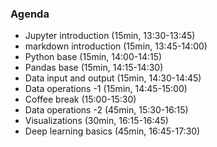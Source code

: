 ### Agenda

- Jupyter introduction (15min, 13:30-13:45)
- markdown introduction (15min, 13:45-14:00)
- Python base (15min, 14:00-14:15)
- Pandas base (15min, 14:15-14:30)
- Data input and output (15min, 14:30-14:45)
- Data operations -1 (15min, 14:45-15:00)
- Coffee break (15:00-15:30)
- Data operations -2 (45min, 15:30-16:15)
- Visualizations (30min, 16:15-16:45)
- Deep learning basics (45min, 16:45-17:30)